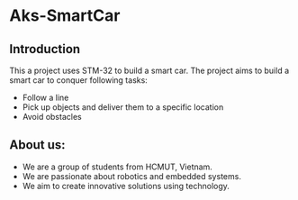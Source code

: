 # Aks-SmartCar

## Introduction
This a project uses STM-32 to build a smart car. The project aims to build a smart car to conquer following tasks:
  - Follow a line
  - Pick up objects and deliver them to a specific location
  - Avoid obstacles
  

## About us:
  - We are a group of students from HCMUT, Vietnam.
  - We are passionate about robotics and embedded systems.
  - We aim to create innovative solutions using technology.
  
